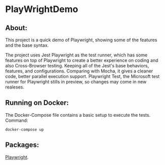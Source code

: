 # PlayWrightDemo
 
## About:
This project is a quick demo of Playwright, showing some of the features and the base syntax.

The project uses Jest Playwright as the test runner, which has some features on top of Playwright to create a better experience on coding and also Cross-Browser testing. Keeping all of the Jest's base behaviors, features, and configurations. Comparing with Mocha, it gives a cleaner code, better parallel execution support. Playwright Test, the Microsoft test runner for Playwright stills in preview, so changes may come in new realeses.

## Running on Docker:
The Docker-Compose file contains a basic setup to execute the tests.
Command:
~~~~
docker-compose up
~~~~

## Packages:  
[Playwright](https://github.com/microsoft/playwright).  